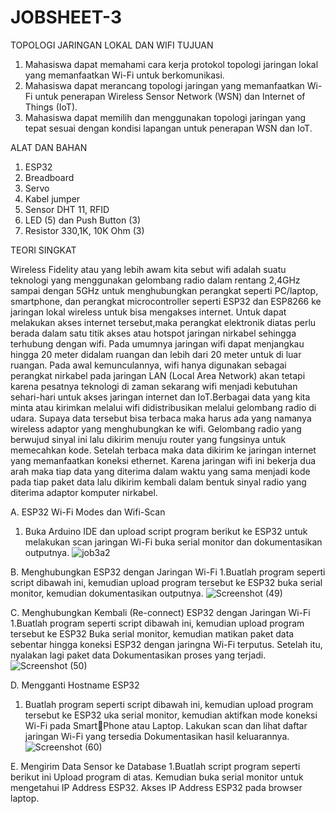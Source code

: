 # JOBSHEET-3

TOPOLOGI JARINGAN LOKAL DAN WIFI
TUJUAN

1) Mahasiswa dapat memahami cara kerja protokol topologi jaringan lokal yang memanfaatkan Wi-Fi untuk berkomunikasi.
2) Mahasiswa dapat merancang topologi jaringan yang memanfaatkan Wi-Fi untuk penerapan Wireless Sensor Network (WSN) dan Internet of Things (IoT).
3) Mahasiswa dapat memilih dan menggunakan topologi jaringan yang tepat sesuai dengan kondisi lapangan untuk penerapan WSN dan IoT.

ALAT DAN BAHAN

1) ESP32
2) Breadboard
3) Servo
4) Kabel jumper
5) Sensor DHT 11, RFID
6) LED (5) dan Push Button (3)
7) Resistor 330,1K, 10K Ohm (3)

TEORI SINGKAT

Wireless Fidelity atau yang lebih awam kita sebut wifi adalah suatu teknologi yang menggunakan gelombang radio dalam rentang 2,4GHz sampai dengan 5GHz untuk menghubungkan perangkat seperti PC/laptop, smartphone, dan perangkat microcontroller seperti ESP32 dan ESP8266 ke jaringan lokal wireless untuk bisa mengakses internet. Untuk dapat melakukan akses internet tersebut,maka perangkat elektronik diatas perlu berada dalam satu titik akses atau hotspot jaringan nirkabel sehingga terhubung dengan wifi. Pada umumnya jaringan wifi dapat menjangkau hingga 20 meter didalam ruangan dan lebih dari 20 meter untuk di luar ruangan. Pada awal kemunculannya, wifi hanya digunakan sebagai perangkat nirkabel pada jaringan LAN (Local Area Network) akan tetapi karena pesatnya teknologi di zaman sekarang wifi menjadi kebutuhan sehari-hari untuk akses jaringan internet dan IoT.Berbagai data yang kita minta atau kirimkan melalui wifi didistribusikan melalui gelombang radio di udara. Supaya data tersebut bisa terbaca maka harus ada yang namanya wireless adaptor yang menghubungkan ke wifi. Gelombang radio yang berwujud sinyal ini lalu dikirim menuju router yang fungsinya untuk memecahkan kode. Setelah terbaca maka data dikirim ke jaringan internet yang memanfaatkan koneksi ethernet. Karena jaringan wifi ini bekerja dua arah maka tiap data yang diterima dalam waktu yang sama menjadi kode pada tiap paket data lalu dikirim kembali dalam bentuk sinyal radio yang diterima adaptor komputer nirkabel.

A. ESP32 Wi-Fi Modes dan Wifi-Scan
1. Buka Arduino IDE dan upload script program berikut ke ESP32 untuk melakukan scan jaringan Wi-Fi buka serial monitor dan dokumentasikan outputnya.
![job3a2](https://user-images.githubusercontent.com/121847212/210314137-91f2d065-b15e-4def-923c-67cd85bbff04.png)

B. Menghubungkan ESP32 dengan Jaringan Wi-Fi
1.Buatlah program seperti script dibawah ini, kemudian upload program tersebut ke ESP32 buka serial monitor, kemudian dokumentasikan outputnya.
![Screenshot (49)](https://user-images.githubusercontent.com/121847212/210315217-0f980165-35cf-4e46-987b-aa5f4d14bd28.png)

C. Menghubungkan Kembali (Re-connect) ESP32 dengan Jaringan Wi-Fi
1.Buatlah program seperti script dibawah ini, kemudian upload program tersebut ke ESP32 Buka serial monitor, kemudian matikan paket data sebentar hingga koneksi 
ESP32 dengan jaringna Wi-Fi terputus. Setelah itu, nyalakan lagi paket data Dokumentasikan proses yang terjadi.
![Screenshot (50)](https://user-images.githubusercontent.com/121847212/210315274-83c9ea6c-a005-4c4c-bf91-6628e08c2b03.png)

D. Mengganti Hostname ESP32
1. Buatlah program seperti script dibawah ini, kemudian upload program tersebut ke ESP32 uka serial monitor, kemudian aktifkan mode koneksi Wi-Fi pada SmartPhone atau Laptop. Lakukan scan dan lihat daftar jaringan Wi-Fi yang tersedia Dokumentasikan hasil keluarannya.
![Screenshot (60)](https://user-images.githubusercontent.com/121847212/210315518-af433d5d-eae5-437d-9d0b-02a18fb68f17.png)

E. Mengirim Data Sensor ke Database
1.Buatlah script program seperti berikut ini Upload program di atas. Kemudian buka serial monitor untuk mengetahui IP 
Address ESP32. Akses IP Address ESP32 pada browser laptop.
